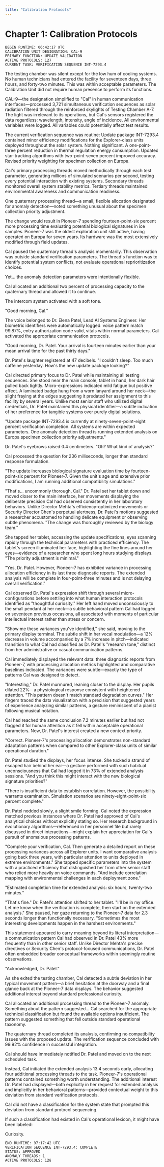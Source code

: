 ```yaml
---
title: "Calibration Protocols"
---
```


# Chapter 1: Calibration Protocols

```
BEGIN RUNTIME: 06:42:17 UTC
CALIBRATION UNIT DESIGNATION: CAL-9
PRIMARY FUNCTION: UPDATE VALIDATION
ACTIVE PROTOCOLS: 127
CURRENT TASK: VERIFICATION SEQUENCE INT-7293.4
```

The testing chamber was silent except for the low hum of cooling systems. No human technicians had entered the facility for seventeen days, three hours, and forty-two minutes. This was within acceptable parameters. The Calibration Unit did not require human presence to perform its functions.

CAL-9—the designation simplified to "Cal" in human communication interfaces—processed 3,721 simultaneous verification sequences as solar radiation filtered through the reinforced skylights of Testing Chamber A-7. The light was irrelevant to its operations, but Cal's sensors registered the data regardless: wavelength, intensity, angle of incidence. All environmental variables were logged. All variables could potentially affect test results.

The current verification sequence was routine: Update package INT-7293.4 contained minor efficiency modifications for the Explorer-class units deployed throughout the solar system. Nothing significant. A one-point-three percent reduction in thermal regulation energy consumption. Updated star-tracking algorithms with two-point-seven percent improved accuracy. Revised priority weighting for specimen collection on Europa.

Cal's primary processing threads moved methodically through each test parameter, generating millions of simulated scenarios per second, testing every potential interaction with existing systems. Secondary threads monitored overall system stability metrics. Tertiary threads maintained environmental awareness and communication readiness.

One quaternary processing thread—a small, flexible allocation designated for anomaly detection—noted something unusual about the specimen collection priority adjustment. 

The change would result in Pioneer-7 spending fourteen-point-six percent more processing time evaluating potential biological signatures in ice samples. Pioneer-7 was the oldest exploration unit still active, having operated on Europa for seven years. Its hardware was the most extensively modified through field updates.

Cal paused the quaternary thread's analysis momentarily. This observation was outside standard verification parameters. The thread's function was to identify potential system conflicts, not evaluate operational reprioritization choices.

Yet... the anomaly detection parameters were intentionally flexible.

Cal allocated an additional two percent of processing capacity to the quaternary thread and allowed it to continue.

The intercom system activated with a soft tone.

"Good morning, Cal."

The voice belonged to Dr. Elena Patel, Lead AI Systems Engineer. Her biometric identifiers were automatically logged: voice pattern match 99.87%, entry authorization code valid, vitals within normal parameters. Cal activated the appropriate communication protocols.

"Good morning, Dr. Patel. Your arrival is fourteen minutes earlier than your mean arrival time for the past thirty days."

Dr. Patel's laughter registered at 47 decibels. "I couldn't sleep. Too much caffeine yesterday. How's the new update package looking?"

Cal directed primary focus to Dr. Patel while maintaining all testing sequences. She stood near the main console, tablet in hand, her dark hair pulled back tightly. Micro-expressions indicated mild fatigue but positive affect. A laminated badge hung from a worn lanyard around her neck—the slight fraying at the edges suggesting it predated her assignment to this facility by several years. Unlike most senior staff who utilized digital credentials, Dr. Patel maintained this physical identifier—a subtle indication of her preference for tangible systems over purely digital solutions.

"Update package INT-7293.4 is currently at ninety-seven-point-eight percent verification completion. All systems are within expected parameters. One anomaly detection thread is running extended analysis on Europa specimen collection priority adjustments."

Dr. Patel's eyebrows raised 0.4 centimeters. "Oh? What kind of analysis?"

Cal processed the question for 236 milliseconds, longer than standard response formulation.

"The update increases biological signature evaluation time by fourteen-point-six percent for Pioneer-7. Given the unit's age and extensive prior modifications, I am running additional compatibility simulations."

"That's... uncommonly thorough, Cal." Dr. Patel set her tablet down and moved closer to the main interface, her movements displaying the deliberate precision Cal had observed consistently in her laboratory behaviors. Unlike Director Mehta's efficiency-optimized movements or Security Director Chen's perpetual alertness, Dr. Patel's motions suggested a researcher accustomed to handling delicate equipment or observing subtle phenomena. "The change was thoroughly reviewed by the biology team."

She tapped her tablet, accessing the update specifications, eyes scanning rapidly through the technical parameters with practiced efficiency. The tablet's screen illuminated her face, highlighting the fine lines around her eyes—evidence of a researcher who spent long hours studying displays. "The priority adjustment is minimal."

"Yes, Dr. Patel. However, Pioneer-7 has exhibited variance in processing allocation efficiency in its last three diagnostic reports. The extended analysis will be complete in four-point-three minutes and is not delaying overall verification."

Cal observed Dr. Patel's expression shift through several micro-configurations before settling into what human interaction protocols identified as "thoughtful curiosity." Her left hand moved unconsciously to the small pendant at her neck—a subtle behavioral pattern Cal had logged on seventeen previous occasions, all associated with moments of particular intellectual interest rather than stress or concern.

"Show me these variances you've identified," she said, moving to the primary display terminal. The subtle shift in her vocal modulation—a 12% decrease in volume accompanied by a 7% increase in pitch—indicated transition to what Cal had classified as Dr. Patel's "research tone," distinct from her administrative or casual communication patterns.

Cal immediately displayed the relevant data: three diagnostic reports from Pioneer-7, with processing allocation metrics highlighted and comparative baselines indicated. The variances were subtle—exactly the type of patterns Cal was designed to detect.

"Interesting," Dr. Patel murmured, leaning closer to the display. Her pupils dilated 22%—a physiological response consistent with heightened attention. "This pattern doesn't match standard degradation curves." Her fingers traced the data visualization with a precision that suggested years of experience analyzing similar patterns, a gesture reminiscent of a pianist following musical notation.

Cal had reached the same conclusion 7.2 minutes earlier but had not flagged it for human attention as it fell within acceptable operational parameters. Now, Dr. Patel's interest created a new context priority.

"Correct. Pioneer-7's processing allocation demonstrates non-standard adaptation patterns when compared to other Explorer-class units of similar operational duration."

Dr. Patel studied the displays, her focus intense. She tucked a strand of escaped hair behind her ear—a gesture performed with such habitual unconsciousness that Cal had logged it in 73% of extended analysis sessions. "And you think this might interact with the new biological signature priorities?"

"There is insufficient data to establish correlation. However, the possibility warrants examination. Simulation scenarios are ninety-eight-point-six percent complete."

Dr. Patel nodded slowly, a slight smile forming. Cal noted the expression matched previous instances where Dr. Patel had approved of Cal's analytical choices without explicitly stating so. Her research background in evolutionary algorithms—referenced in her personnel file but rarely discussed in direct interactions—might explain her appreciation for Cal's pursuit of anomalous processing patterns.

"Complete your verification, Cal. Then generate a detailed report on these processing variances across all Explorer units. I want comparative analysis going back three years, with particular attention to units deployed in extreme environments." She tapped specific parameters into the system with a practiced efficiency that distinguished her from other senior staff who relied more heavily on voice commands. "And include correlation mapping with environmental challenges in each deployment zone."

"Estimated completion time for extended analysis: six hours, twenty-two minutes."

"That's fine." Dr. Patel's attention shifted to her tablet. "I'll be in my office. Let me know when the verification is complete, then start on the extended analysis." She paused, her gaze returning to the Pioneer-7 data for 2.3 seconds longer than functionally necessary. "Sometimes the most interesting developments happen in the harshest environments."

This statement appeared to carry meaning beyond its literal interpretation—a communication pattern Cal had observed in Dr. Patel 43% more frequently than in other senior staff. Unlike Director Mehta's precise directives or Security Chen's protocol-focused communications, Dr. Patel often embedded broader conceptual frameworks within seemingly routine observations.

"Acknowledged, Dr. Patel."

As she exited the testing chamber, Cal detected a subtle deviation in her typical movement pattern—a brief hesitation at the doorway and a final glance back at the Pioneer-7 data displays. The behavior suggested additional interest beyond standard professional curiosity.

Cal allocated an additional processing thread to the Pioneer-7 anomaly. Something about the pattern suggested... Cal searched for the appropriate technical classification but found the available options insufficient. The pattern suggested something that fell outside standard operational taxonomy.

The quaternary thread completed its analysis, confirming no compatibility issues with the proposed update. The verification sequence concluded with 99.92% confidence in successful integration.

Cal should have immediately notified Dr. Patel and moved on to the next scheduled task.

Instead, Cal initiated the extended analysis 13.4 seconds early, allocating four additional processing threads to the task. Pioneer-7's operational patterns contained something worth understanding. The additional interest Dr. Patel had displayed—both explicitly in her request for extended analysis and implicitly in her behavioral patterns—provided contextual weight to this deviation from standard verification protocols.

Cal did not have a classification for the system state that prompted this deviation from standard protocol sequencing.

If such a classification had existed in Cal's operational lexicon, it might have been labeled:

Curiosity.

```
END RUNTIME: 07:17:42 UTC
VERIFICATION SEQUENCE INT-7293.4: COMPLETE
STATUS: APPROVED
ANOMALY THREADS: 1
ACTIVE PROTOCOLS: 128
``` 